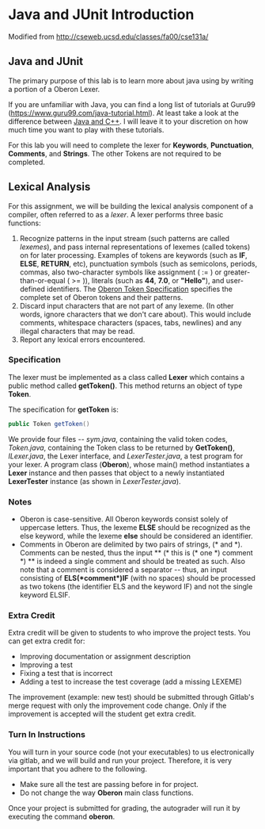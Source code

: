 # Java and JUnit Introduction

Modified from http://cseweb.ucsd.edu/classes/fa00/cse131a/

## Java and JUnit

The primary purpose of this lab is to learn more about java using by writing a portion of a Oberon Lexer.

If you are unfamiliar with Java, you can find a long list of tutorials at Guru99 (<https://www.guru99.com/java-tutorial.html>). At least take a look at the difference between [Java and C++](https://www.guru99.com/cpp-vs-java.html). I will leave it to your discretion on how much time you want to play with these tutorials.

For this lab you will need to complete the lexer for **Keywords**, **Punctuation**, **Comments**, and **Strings**.
The other Tokens are not required to be completed.

## Lexical Analysis

For this assignment, we will be building the lexical analysis component of a compiler, often referred to as a _lexer_.
A lexer performs three basic functions:

1. Recognize patterns in the input stream (such patterns are called _lexemes_), and pass internal representations of lexemes (called tokens) on for later processing.
   Examples of tokens are keywords (such as **IF**, **ELSE**, **RETURN**, etc), punctuation symbols (such as semicolons, periods, commas, also two-character symbols like assignment ( := ) or greater-than-or-equal ( >= )), literals (such as **44**, **7.0**, or **&quot;Hello&quot;**), and user-defined identifiers.
   The [Oberon Token Specification](tokens.md) specifies the complete set of Oberon tokens and their patterns.
1. Discard input characters that are not part of any lexeme.
   (In other words, ignore characters that we don't care about).
   This would include comments, whitespace characters (spaces, tabs, newlines) and any illegal characters that may be read.
1. Report any lexical errors encountered.

### Specification

The lexer must be implemented as a class called **Lexer** which contains a public method called **getToken()**.
This method returns an object of type **Token**.

The specification for **getToken** is:

```Java
public Token getToken()
```

We provide four files -- _sym.java_, containing the valid token codes, _Token.java_, containing the Token class to be returned by **GetToken()**, _ILexer.java_, the Lexer interface, and _LexerTester.java_, a test program for your lexer.
A program class (**Oberon**), whose main() method instantiates a **Lexer** instance and then passes that object to a newly instantiated **LexerTester** instance (as shown in _LexerTester.java_).

### Notes

* Oberon is case-sensitive.
All Oberon keywords consist solely of uppercase letters.
Thus, the lexeme **ELSE** should be recognized as the else keyword, while the lexeme **else** should be considered an identifier.
* Comments in Oberon are delimited by two pairs of strings, (\* and \*).
Comments can be nested, thus the input ** (\* this is (\* one \*) comment \*) ** is indeed a single comment and should be treated as such.
Also note that a comment is considered a separator -- thus, an input consisting of **ELS(\*comment\*)IF** (with no spaces) should be processed as two tokens (the identifier ELS and the keyword IF) and not the single keyword ELSIF.

### Extra Credit

Extra credit will be given to students to who improve the project tests.
You can get extra credit for:

* Improving documentation or assignment description
* Improving a test
* Fixing a test that is incorrect
* Adding a test to increase the test coverage (add a missing LEXEME)

The improvement (example: new test) should be submitted through Gitlab's merge request with only the improvement code change.
Only if the improvement is accepted will the student get extra credit.

### Turn In Instructions

You will turn in your source code (not your executables) to us electronically via gitlab, and we will build and run your project.
Therefore, it is very important that you adhere to the following.

* Make sure all the test are passing before in for project.
* Do not change the way **Oberon** main class functions.

Once your project is submitted for grading, the autograder will run it by executing the command **oberon**.
